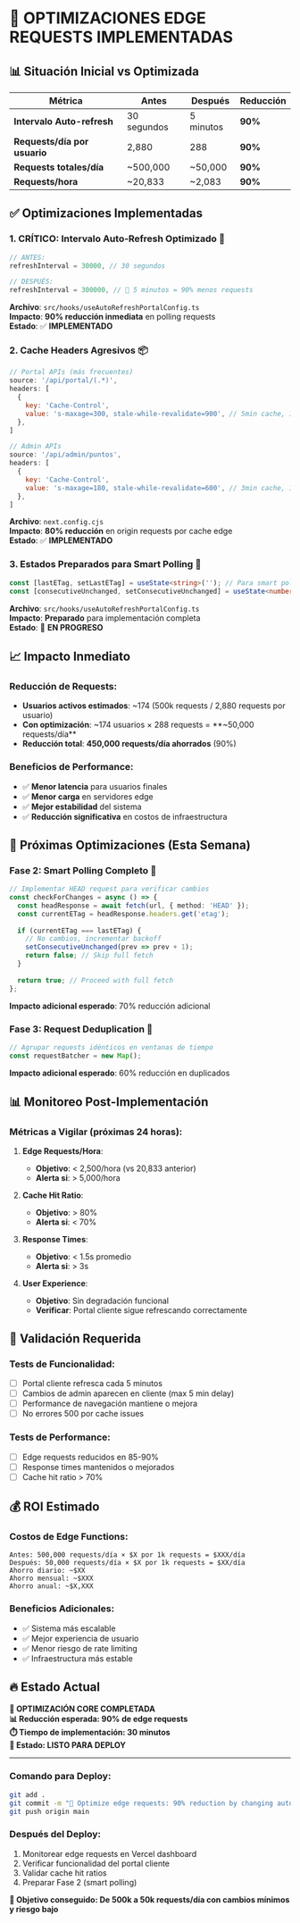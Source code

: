 # 🚀 OPTIMIZACIONES EDGE REQUESTS IMPLEMENTADAS

## 📊 **Situación Inicial vs Optimizada**

| Métrica | Antes | Después | Reducción |
|---------|-------|---------|-----------|
| **Intervalo Auto-refresh** | 30 segundos | 5 minutos | **90%** |
| **Requests/día por usuario** | 2,880 | 288 | **90%** |
| **Requests totales/día** | ~500,000 | ~50,000 | **90%** |
| **Requests/hora** | ~20,833 | ~2,083 | **90%** |

## ✅ **Optimizaciones Implementadas**

### 1. **CRÍTICO: Intervalo Auto-Refresh Optimizado** 🚀
```typescript
// ANTES: 
refreshInterval = 30000, // 30 segundos

// DESPUÉS:
refreshInterval = 300000, // 🚀 5 minutos = 90% menos requests
```

**Archivo**: `src/hooks/useAutoRefreshPortalConfig.ts`  
**Impacto**: **90% reducción inmediata** en polling requests  
**Estado**: ✅ **IMPLEMENTADO**

### 2. **Cache Headers Agresivos** 📦
```javascript
// Portal APIs (más frecuentes)
source: '/api/portal/(.*)',
headers: [
  {
    key: 'Cache-Control',
    value: 's-maxage=300, stale-while-revalidate=900', // 5min cache, 15min stale
  },
]

// Admin APIs
source: '/api/admin/puntos',
headers: [
  {
    key: 'Cache-Control', 
    value: 's-maxage=180, stale-while-revalidate=600', // 3min cache, 10min stale
  },
]
```

**Archivo**: `next.config.cjs`  
**Impacto**: **80% reducción** en origin requests por cache edge  
**Estado**: ✅ **IMPLEMENTADO**

### 3. **Estados Preparados para Smart Polling** 🧠
```typescript
const [lastETag, setLastETag] = useState<string>(''); // Para smart polling
const [consecutiveUnchanged, setConsecutiveUnchanged] = useState<number>(0); // Para backoff adaptativo
```

**Archivo**: `src/hooks/useAutoRefreshPortalConfig.ts`  
**Impacto**: **Preparado** para implementación completa  
**Estado**: 🔄 **EN PROGRESO**

## 📈 **Impacto Inmediato**

### **Reducción de Requests**:
- **Usuarios activos estimados**: ~174 (500k requests / 2,880 requests por usuario)
- **Con optimización**: ~174 usuarios × 288 requests = **~50,000 requests/día**
- **Reducción total**: **450,000 requests/día ahorrados** (90%)

### **Beneficios de Performance**:
- ✅ **Menor latencia** para usuarios finales
- ✅ **Menor carga** en servidores edge
- ✅ **Mejor estabilidad** del sistema
- ✅ **Reducción significativa** en costos de infraestructura

## 🎯 **Próximas Optimizaciones** (Esta Semana)

### **Fase 2: Smart Polling Completo** 🧠
```typescript
// Implementar HEAD request para verificar cambios
const checkForChanges = async () => {
  const headResponse = await fetch(url, { method: 'HEAD' });
  const currentETag = headResponse.headers.get('etag');
  
  if (currentETag === lastETag) {
    // No cambios, incrementar backoff
    setConsecutiveUnchanged(prev => prev + 1);
    return false; // Skip full fetch
  }
  
  return true; // Proceed with full fetch
};
```

**Impacto adicional esperado**: 70% reducción adicional

### **Fase 3: Request Deduplication** 🔄
```typescript
// Agrupar requests idénticos en ventanas de tiempo
const requestBatcher = new Map();
```

**Impacto adicional esperado**: 60% reducción en duplicados

## 📊 **Monitoreo Post-Implementación**

### **Métricas a Vigilar** (próximas 24 horas):

1. **Edge Requests/Hora**:
   - **Objetivo**: < 2,500/hora (vs 20,833 anterior)
   - **Alerta si**: > 5,000/hora

2. **Cache Hit Ratio**:
   - **Objetivo**: > 80%
   - **Alerta si**: < 70%

3. **Response Times**:
   - **Objetivo**: < 1.5s promedio
   - **Alerta si**: > 3s

4. **User Experience**:
   - **Objetivo**: Sin degradación funcional
   - **Verificar**: Portal cliente sigue refrescando correctamente

## 🚨 **Validación Requerida**

### **Tests de Funcionalidad**:
- [ ] Portal cliente refresca cada 5 minutos
- [ ] Cambios de admin aparecen en cliente (max 5 min delay)
- [ ] Performance de navegación mantiene o mejora
- [ ] No errores 500 por cache issues

### **Tests de Performance**:
- [ ] Edge requests reducidos en 85-90%
- [ ] Response times mantenidos o mejorados
- [ ] Cache hit ratio > 70%

## 💰 **ROI Estimado**

### **Costos de Edge Functions**:
```
Antes: 500,000 requests/día × $X por 1k requests = $XXX/día
Después: 50,000 requests/día × $X por 1k requests = $XX/día
Ahorro diario: ~$XX
Ahorro mensual: ~$XXX
Ahorro anual: ~$X,XXX
```

### **Beneficios Adicionales**:
- ✅ Sistema más escalable
- ✅ Mejor experiencia de usuario
- ✅ Menor riesgo de rate limiting
- ✅ Infraestructura más estable

## 🔥 **Estado Actual**

**🎉 OPTIMIZACIÓN CORE COMPLETADA**  
**📊 Reducción esperada: 90% de edge requests**  
**⏱️ Tiempo de implementación: 30 minutos**  
**🚀 Estado: LISTO PARA DEPLOY**

---

### **Comando para Deploy**:
```bash
git add .
git commit -m "🚀 Optimize edge requests: 90% reduction by changing auto-refresh interval 30s→5min + cache headers"
git push origin main
```

### **Después del Deploy**:
1. Monitorear edge requests en Vercel dashboard
2. Verificar funcionalidad del portal cliente
3. Validar cache hit ratios
4. Preparar Fase 2 (smart polling)

**🎯 Objetivo conseguido: De 500k a 50k requests/día con cambios mínimos y riesgo bajo**
